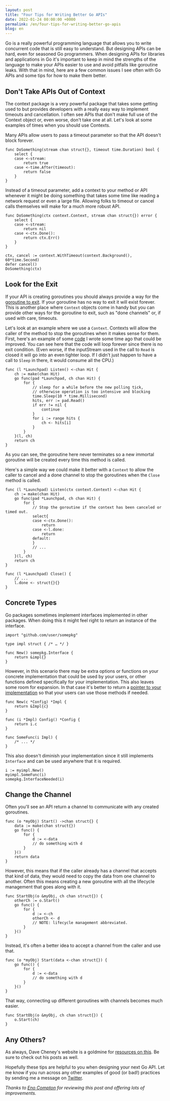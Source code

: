 ```yaml
---
layout: post
title: "Four Tips for Writing Better Go APIs"
date: 2022-01-24 00:00:00 +0000
permalink: /en/four-tips-for-writing-better-go-apis
blog: en
---
```


Go is a really powerful programming language that allows you to write concurrent code that is still easy to understand. But designing APIs can be hard, even for seasoned Go programmers. When designing APIs for libraries and applications in Go it's important to keep in mind the strengths of the language to make your APIs easier to use and avoid pitfalls like goroutine leaks. With that in mind, here are a few common issues I see often with Go APIs and some tips for how to make them better.

## Don't Take APIs Out of Context

The context package is a very powerful package that takes some getting used to but provides developers with a really easy way to implement timeouts and cancellation. I often see APIs that don't make full use of the Context object or, even worse, don't take one at all. Let's look at some examples of times when you should use Contexts.

Many APIs allow users to pass a timeout parameter so that the API doesn't block forever.

```golang
func DoSomething(stream chan struct{}, timeout time.Duration) bool {
	select {
	case <-stream:
		return true
	case <-time.After(timeout):
		return false
	}
}
```

Instead of a timeout parameter, add a context to your method or API whenever it might be doing something that takes some time like reading a network request or even a large file. Allowing folks to timeout or cancel calls themselves will make for a much more robust API.

```golang
func DoSomething(ctx context.Context, stream chan struct{}) error {
	select {
	case <-stream:
		return nil
	case <-ctx.Done():
		return ctx.Err()
	}
}

ctx, cancel := context.WithTimeout(context.Background(), 60*time.Second)
defer cancel()
DoSomething(ctx)
```

## Look for the Exit

If your API is creating goroutines you should always provide a way for the [goroutine to exit](https://dave.cheney.net/2016/12/22/never-start-a-goroutine-without-knowing-how-it-will-stop). If your goroutine has no way to exit it will exist forever. This is another place where `Context` objects come in handy but you can provide other ways for the goroutine to exit, such as "done channels" or, if used with care, timeouts.

Let's look at an example where we use a `Context`. Contexts will allow the caller of the method to stop the goroutines when it makes sense for them. First, here's an example of some [code](https://github.com/rakyll/launchpad/blob/3466ac178db810c093a899a87b29a454c037b378/mk2/launchpad.go#L59-L77) I wrote some time ago that could be improved. You can see here that the code will loop forever since there is no exit condition. (Even worse, if the inputStream used in the call to `Read` is closed it will go into an even tighter loop. If I didn't just happen to have a call to `Sleep` in there, it would consume all the CPU.)

```golang
func (l *Launchpad) Listen() <-chan Hit {
	ch := make(chan Hit)
	go func(pad *Launchpad, ch chan Hit) {
		for {
			// sleep for a while before the new polling tick,
			// otherwise operation is too intensive and blocking
			time.Sleep(10 * time.Millisecond)
			hits, err := pad.Read()
			if err != nil {
				continue
			}
			for i := range hits {
				ch <- hits[i]
			}
		}
	}(l, ch)
	return ch
}
```

As you can see, the goroutine here never terminates so a new immortal goroutine will be created every time this method is called.

Here's a simple way we could make it better with a `Context` to allow the caller to cancel and a done channel to stop the goroutines when the `Close` method is called.

```golang
func (l *Launchpad) Listen(ctx context.Context) <-chan Hit {
	ch := make(chan Hit)
	go func(pad *Launchpad, ch chan Hit) {
		for {
			// Stop the goroutine if the context has been canceled or timed out.
			select{
			case <-ctx.Done():
				return
			case <-l.done:
				return
			default:
			}
			// ...
		}
	}(l, ch)
	return ch
}

func (l *Launchpad) Close() {
	// ...
	l.done <- struct{}{}
}
```

## Concrete Types

Go packages sometimes implement interfaces implemented in other packages. When doing this it might feel right to return an instance of the interface.

```golang
import "github.com/user/somepkg"

type impl struct { /* … */ }

func New() somepkg.Interface {
	return &impl{}
}
```

However, in this scenario there may be extra options or functions on your concrete implementation that could be used by your users, or other functions defined specifically for your implementation. This also leaves some room for expansion. In that case it's better to return a [pointer to your implementation](https://medium.com/@cep21/what-accept-interfaces-return-structs-means-in-go-2fe879e25ee8) so that your users can use those methods if needed.

```golang
func New(c *Config) *Impl {
	return &Impl{c}
}

func (i *Impl) Config() *Config {
	return i.c
}

func SomeFunc(i Impl) {
	/* ... */
}
```

This also doesn't diminish your implementation since it still implements `Interface` and can be used anywhere that it is required.

```golang
i := myimpl.New()
myimpl.SomeFunc(i)
somepkg.InterfaceNeeded(i)
```

## Change the Channel

Often you'll see an API return a channel to communicate with any created goroutines.


```golang
func (o *myObj) Start() ->chan struct{} {
	data := make(chan struct{})
	go func() {
		for {
			d := <-data
			// do something with d
		}
	}()
	return data
}
```

However, this means that if the caller already has a channel that accepts that kind of data, they would need to copy the data from one channel to another. Often this means creating a new goroutine with all the lifecycle management that goes along with it.

```golang
func StartObj(o &myObj, ch chan struct{}) {
	otherCh := o.Start()
	go func() {
		for {
			d := <-ch
			otherCh <- d
			// NOTE: lifecycle management abbreviated.
		}
	}()
}
```

Instead, it's often a better idea to accept a channel from the caller and use that.

```golang
func (o *myObj) Start(data <-chan struct{}) {
    go func() {
		for {
			d := <-data
			// do something with d
		}
	}()
}
```

That way, connecting up different goroutines with channels becomes much easier.

```golang
func StartObj(o &myObj, ch chan struct{}) {
	o.Start(ch)
}
```

## Any Others?

As always, Dave Cheney's website is a goldmine for [resources on this](https://dave.cheney.net/2016/08/20/solid-go-design). Be sure to check out his posts as well.

Hopefully these tips are helpful to you when designing your next Go API. Let me know if you run across any other examples of good (or bad!) practices by sending me a message on [Twitter](https://twitter.com/IanMLewis).

_Thanks to [Eno Compton](https://twitter.com/enocom_) for reviewing this post and offering lots of improvements._